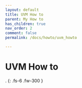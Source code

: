 ```yaml
---
layout: default
title: UVM How to
parent: My How to
has_children: true
nav_order: 2
comment: false
permalink: /docs/howto/uvm_howto

---
```


# UVM How to
.
{: .fs-6 .fw-300 }

